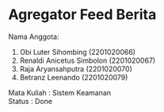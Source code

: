 # Agregator Feed Berita

Nama Anggota:
1. Obi Luter Sihombing (2201020066) <br>
2. Renaldi Anicetus Simbolon (2201020067) <br>
3. Raja Aryansahputra (2201020070) <br>
4. Betranz Leenando (2201020079) <br>

Mata Kuliah : Sistem Keamanan <br>
Status : Done


